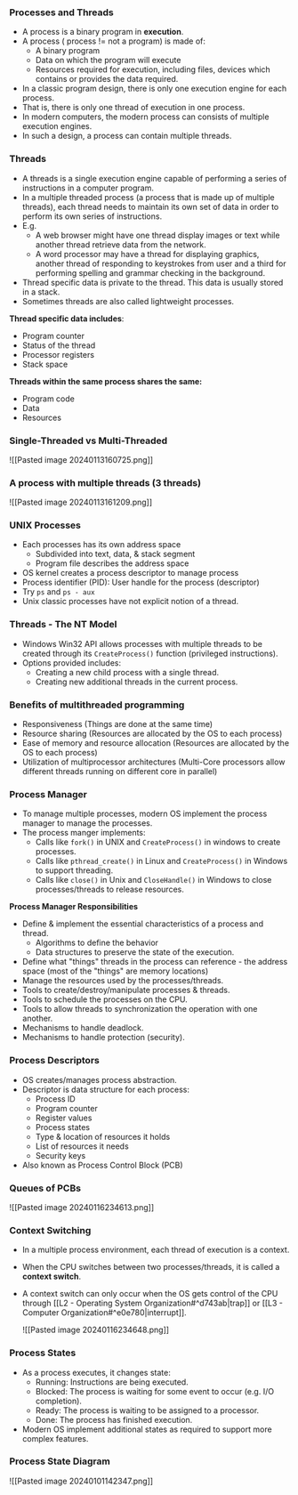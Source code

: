 ### Processes and Threads
- A process is a binary program in **execution**.
- A process ( process != not a program) is made of:
	- A binary program
	- Data on which the program will execute
	- Resources required for execution, including files, devices which contains or provides the data required.
- In a classic program design, there is only one execution engine for each process.
- That is, there is only one thread of execution in one process.
- In modern computers, the modern process can consists of multiple execution engines.
- In such a design, a process can contain multiple threads.

### Threads
- A threads is a single execution engine capable of performing a series of instructions in a computer program.
- In a multiple threaded process (a process that is made up of multiple threads), each thread needs to maintain its own set of data in order to perform its own series of instructions.
- E.g.
	- A web browser might have one thread display images or text while another thread retrieve data from the network.
	- A word processor may have a thread for displaying graphics, another thread of responding to keystrokes from user and a third for performing spelling and grammar checking in the background.
- Thread specific data is private to the thread. This data is usually stored in a stack.
- Sometimes threads are also called lightweight processes.

**Thread specific data includes**:
- Program counter
- Status of the thread
- Processor registers
- Stack space

**Threads within the same process shares the same:**
- Program code
- Data
- Resources

### Single-Threaded vs Multi-Threaded
![[Pasted image 20240113160725.png]]

### A process with multiple threads (3 threads)
![[Pasted image 20240113161209.png]]

### UNIX Processes
- Each processes has its own address space
	- Subdivided into text, data, & stack segment
	- Program file describes the address space
- OS kernel creates a process descriptor to manage process
- Process identifier (PID): User handle for the process (descriptor)
- Try `ps` and `ps - aux` 
- Unix classic processes have not explicit notion of a thread.

### Threads - The NT Model
- Windows Win32 API allows processes with multiple threads to be created through its `CreateProcess()` function (privileged instructions).
- Options provided includes:
	- Creating a new child process with a single thread.
	- Creating new additional threads in the current process.

### Benefits of multithreaded programming
- Responsiveness (Things are done at the same time)
- Resource sharing (Resources are allocated by the OS to each process)
- Ease of memory and resource allocation (Resources are allocated by the OS to each process)
- Utilization of multiprocessor architectures (Multi-Core processors allow different threads running on different core in parallel)

### Process Manager
- To manage multiple processes, modern OS implement the process manager to manage the processes.
- The process manger implements:
	- Calls like `fork()` in UNIX and `CreateProcess()` in windows to create processes.
	- Calls like `pthread_create()` in Linux and `CreateProcess()` in Windows to support threading.
	- Calls like `close()` in Unix and `CloseHandle()` in Windows to close processes/threads to release resources.

**Process Manager Responsibilities**
- Define & implement the essential characteristics of a process and thread.
	- Algorithms to define the behavior
	- Data structures to preserve the state of the execution.
- Define what "things" threads in the process can reference - the address space (most of the "things" are memory locations)
- Manage the resources used by the processes/threads.
- Tools to create/destroy/manipulate processes & threads.
- Tools to schedule the processes on the CPU.
- Tools to allow threads to synchronization the operation with one another.
- Mechanisms to handle deadlock.
- Mechanisms to handle protection (security).

### Process Descriptors
- OS creates/manages process abstraction.
- Descriptor is data structure for each process:
	- Process ID
	- Program counter
	- Register values
	- Process states
	- Type & location of resources it holds
	- List of resources it needs
	- Security keys
- Also known as Process Control Block (PCB)

### Queues of PCBs
![[Pasted image 20240116234613.png]]

### Context Switching
- In a multiple process environment, each thread of execution is a context.
- When the CPU switches between two processes/threads, it is called a **context switch**.
- A context switch can only occur when the OS gets control of the CPU through [[L2 - Operating System Organization#^d743ab|trap]] or [[L3 - Computer Organization#^e0e780|interrupt]]. 

	![[Pasted image 20240116234648.png]]
### Process States
- As a process executes, it changes state:
	- Running: Instructions are being executed.
	- Blocked: The process is waiting for some event to occur (e.g. I/O completion).
	- Ready: The process is waiting to be assigned to a processor.
	- Done: The process has finished execution.
- Modern OS implement additional states as required to support more complex features.

### Process State Diagram
![[Pasted image 20240101142347.png]]